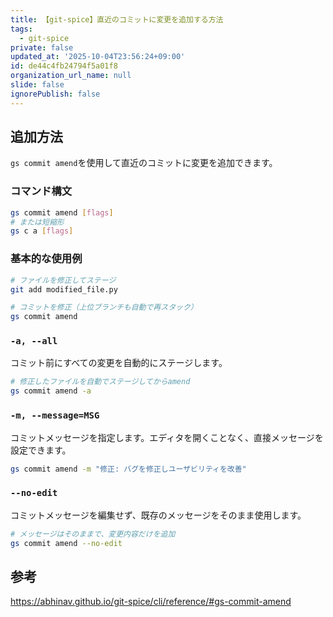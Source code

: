 ```yaml
---
title: 【git-spice】直近のコミットに変更を追加する方法
tags:
  - git-spice
private: false
updated_at: '2025-10-04T23:56:24+09:00'
id: de44c4fb24794f5a01f8
organization_url_name: null
slide: false
ignorePublish: false
---
```

## 追加方法

`gs commit amend`を使用して直近のコミットに変更を追加できます。

### コマンド構文

```bash
gs commit amend [flags]
# または短縮形
gs c a [flags]
```

### 基本的な使用例

```bash
# ファイルを修正してステージ
git add modified_file.py

# コミットを修正（上位ブランチも自動で再スタック）
gs commit amend
```

### `-a, --all`

コミット前にすべての変更を自動的にステージします。

```bash
# 修正したファイルを自動でステージしてからamend
gs commit amend -a
```

### `-m, --message=MSG`

コミットメッセージを指定します。エディタを開くことなく、直接メッセージを設定できます。

```bash
gs commit amend -m "修正: バグを修正しユーザビリティを改善"
```

### `--no-edit`

コミットメッセージを編集せず、既存のメッセージをそのまま使用します。

```bash
# メッセージはそのままで、変更内容だけを追加
gs commit amend --no-edit
```

## 参考

https://abhinav.github.io/git-spice/cli/reference/#gs-commit-amend

